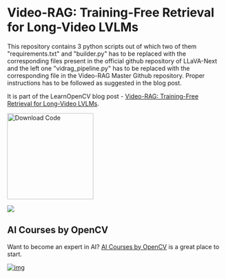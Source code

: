 # Video-RAG: Training-Free Retrieval for Long-Video LVLMs

This repository contains 3 python scripts out of which two of them "requirements.txt" and "builder.py" has to be replaced with the corresponding files present in the official github repository of LLaVA-Next and the left one "vidrag_pipeline.py" has to be replaced with the corresponding file in the Video-RAG Master Github repository. Proper instructions has to be followed as suggested in the blog post.  


It is part of the LearnOpenCV blog post - [Video-RAG: Training-Free Retrieval for Long-Video LVLMs](https://learnopencv.com/video-rag-for-long-videos/).

[<img src="https://learnopencv.com/wp-content/uploads/2022/07/download-button-e1657285155454.png" alt="Download Code" width="200">](https://www.dropbox.com/scl/fo/2z2v2nycfgcfz4hapfw13/AHg5awm-k3--SG-ywXm4Ung?rlkey=w1ozffqor79sotbpjllfw9y89&st=51jxcqtb&dl=1)

![](https://learnopencv.com/wp-content/uploads/2025/08/Video-RAG-Training-Free-Retrieval-for-Long-Video-LVLMs.gif)


## AI Courses by OpenCV

Want to become an expert in AI? [AI Courses by OpenCV](https://opencv.org/courses/) is a great place to start.

[![img](https://learnopencv.com/wp-content/uploads/2023/01/AI-Courses-By-OpenCV-Github.png)](https://opencv.org/courses/)